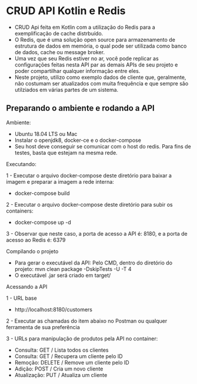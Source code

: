 # CRUD API Kotlin e Redis

- CRUD Api feita em Kotlin com a utilização do Redis para a exemplificação de cache distrbuído.
- O Redis, que é uma solução open source para armazenamento de estrutura de dados em memória, o qual pode ser utilizada como banco de dados, cache ou message broker.
- Uma vez que seu Redis estiver no ar, você pode replicar as configurações feitas nesta API par as demais APIs de seu projeto e poder  compartilhar qualquer informação entre eles.
- Neste projeto, utilizo como exemplo dados de cliente que, geralmente, não costumam ser atualizados com muita frequência e que sempre são utilziados em várias partes de um sistema.

## Preparando o ambiente e rodando a API

Ambiente: 

* Ubuntu 18.04 LTS ou Mac
* Instalar o openjdk8, docker-ce e o docker-compose
* Seu host deve conseguir se comunicar com o host do redis. Para fins de testes, basta que estejam na mesma rede.


Executando:

1 - Executar o arquivo docker-compose deste diretório para baixar a imagem e preparar a imagem a rede interna:
  * docker-compose build

2 - Executar o arquivo docker-compose deste diretório para subir os containers:
  * docker-compose up -d

3 - Observar que neste caso, a porta de acesso a API é: 8180, e a porta de acesso ao Redis é: 6379

Compilando o projeto

- Para gerar o executável da API: Pelo CMD, dentro do diretório do projeto: mvn clean package -DskipTests -U -T 4
- O executável .jar será criado em target/

Acessando a API

1 - URL base
  * http://localhost:8180/customers

2 - Executar as chamadas do item abaixo no Postman ou qualquer ferramenta de sua preferência

3 - URLs para manipulação de produtos pela API no container:
  * Consulta:    GET / Lista todos os clientes
  * Consulta:    GET /<ID do cliente> Recupera um cliente pelo ID
  * Remoção:     DELETE /<ID do cliente> Remove um cliente pelo ID
  * Adição:      POST / Cria um novo cliente
  * Atualização: PUT / Atualiza um cliente
